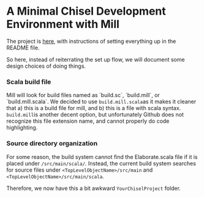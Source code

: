 # A Minimal Chisel Development Environment with Mill

The project is [here](https://github.com/ucb-bar/A-Minimal-Chisel-Project/tree/main), with instructions of setting everything up in the README file.&#x20;

So here, instead of reiterrating the set up flow, we will document some design choices of doing things.



### Scala build file

Mill will look for build files named as \`build.sc\`, \`build.mill\`, or \`build.mill.scala\`. We decided to use `build.mill.scala`as it makes it cleaner that a) this is a build file for mill, and b) this is a file with scala syntax. `build.mill`is another decent option, but unfortunately Github does not recognize this file extension name, and cannot properly do code highlighting.



### Source directory organization

For some reason, the build system cannot find the Elaborate.scala file if it is placed under `/src/main/scala/`. Instead, the current build system searches for source files under `<TopLevelObjectName>/src/main` and `<TopLevelObjectName>/src/main/scala`.

Therefore, we now have this a bit awkward `YourChiselProject` folder.



